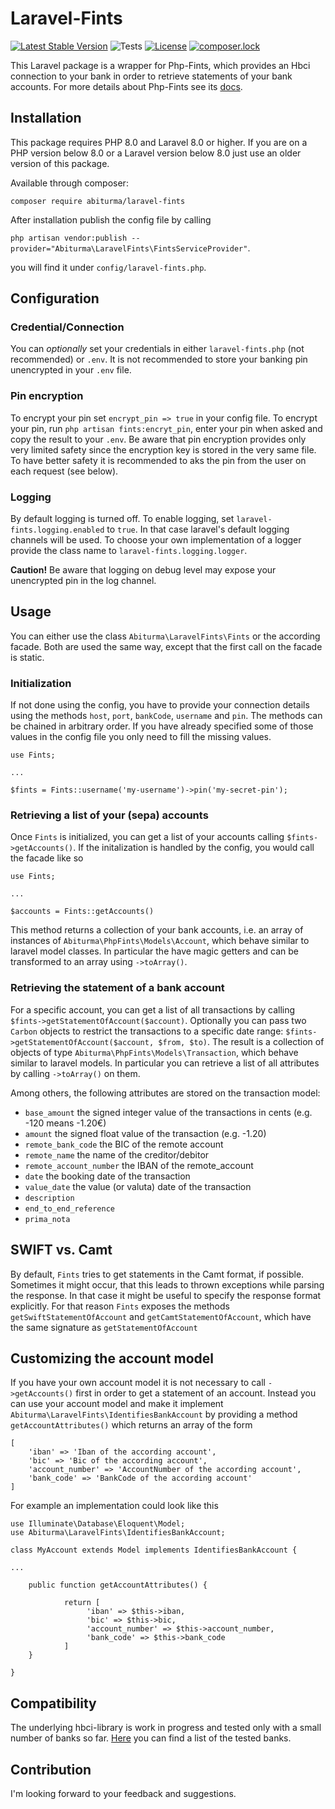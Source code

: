 # Laravel-Fints

[![Latest Stable Version](https://poser.pugx.org/abiturma/laravel-fints/v/stable)](https://packagist.org/packages/abiturma/laravel-fints)
![Tests](https://github.com/abiturma/laravel-fints/actions/workflows/testing.yml/badge.svg?branch=master)
[![License](https://poser.pugx.org/abiturma/laravel-fints/license)](https://packagist.org/packages/abiturma/laravel-fints)
[![composer.lock](https://poser.pugx.org/abiturma/laravel-fints/composerlock)](https://packagist.org/packages/abiturma/laravel-fints)

This Laravel package is a wrapper for Php-Fints, which provides an Hbci connection to your bank in order to retrieve statements of your bank accounts. For more details about Php-Fints see its [docs](https://github.com/abiturma/php-fints).


## Installation

This package requires PHP 8.0 and Laravel 8.0 or higher. If you are on a PHP version below 8.0 or a Laravel version below 8.0 just use an older version of this package.

Available through composer:

`composer require abiturma/laravel-fints`

After installation publish the config file by calling

`php artisan vendor:publish --provider="Abiturma\LaravelFints\FintsServiceProvider"`.

you will find it under `config/laravel-fints.php`.

## Configuration

### Credential/Connection
You can *optionally* set your credentials in either `laravel-fints.php` (not recommended) or `.env`. It is not recommended to store your banking pin unencrypted in your `.env` file. 

### Pin encryption
To encrypt your pin set `encrypt_pin => true` in your config file. To encrypt your pin, run 
`php artisan fints:encryt_pin`, enter your pin when asked and copy the result to your `.env`.
Be aware that pin encryption provides only very limited safety since the encryption key is stored in the very same file. To have better safety it is recommended to aks the pin from the user on each request (see below). 

### Logging
By default logging is turned off. To enable logging, set `laravel-fints.logging.enabled` to `true`. In that case laravel's default logging channels will be used. To choose your own implementation of a logger provide the class name to `laravel-fints.logging.logger`. 

**Caution!**
Be aware that logging on debug level may expose your unencrypted pin in the log channel. 


## Usage
You can either use the class `Abiturma\LaravelFints\Fints` or the according facade. Both are used the same way, except that the first call on the facade is static.  

### Initialization
If not done using the config, you have to provide your connection details using the methods `host`, `port`, `bankCode`, `username` and `pin`. The methods can be chained in arbitrary order. If you have already specified some of those values in the config file you only need to fill the missing values.
 
```
use Fints; 

...

$fints = Fints::username('my-username')->pin('my-secret-pin'); 
```


### Retrieving a list of your (sepa) accounts

Once `Fints` is initialized, you can get a list of your accounts calling `$fints->getAccounts()`.
If the initalization is handled by the config, you would call the facade like so 
````
use Fints; 

...

$accounts = Fints::getAccounts()
````

 This method returns a collection of your bank accounts, i.e. an array of instances of `Abiturma\PhpFints\Models\Account`, which behave similar to laravel model classes. 
In particular the have magic getters and can be transformed to an array using `->toArray()`.  

### Retrieving the statement of a bank account

For a specific account, you can get a list of all transactions by calling `$fints->getStatementOfAccount($account)`. 
Optionally you can pass two `Carbon` objects to restrict the transactions to a specific date range:
`$fints->getStatementOfAccount($account, $from, $to)`. The result is a collection of objects of type `Abiturma\PhpFints\Models\Transaction`, which behave similar to laravel models. In particular you can retrieve a list of all attributes by calling `->toArray()` on them. 

Among others, the following attributes are stored on the transaction model: 

* `base_amount` the signed integer value of the transactions in cents (e.g. -120 means -1.20€)
* `amount` the signed float value of the transaction (e.g. -1.20)
* `remote_bank_code` the BIC of the remote account
* `remote_name` the name of the creditor/debitor
* `remote_account_number` the IBAN of the remote_account
* `date` the booking date of the transaction
* `value_date` the value (or valuta) date of the transaction
* `description`
* `end_to_end_reference`
* `prima_nota`

## SWIFT vs. Camt

By default, `Fints` tries to get statements in the Camt format, if possible. Sometimes it might occur, that this leads to thrown exceptions while parsing the response. In that case it might be useful to specify the response format explicitly. For that reason `Fints` exposes the methods `getSwiftStatementOfAccount` and `getCamtStatementOfAccount`, which have the same signature as `getStatementOfAccount`  


## Customizing the account model 
If you have your own account model it is not necessary to call  `->getAccounts()` first in order to get a statement of an account. Instead you can use your account model and make it implement `Abiturma\LaravelFints\IdentifiesBankAccount` by providing a method `getAccountAttributes()` which returns an array of the form 
```` 
[
    'iban' => 'Iban of the according account',
    'bic' => 'Bic of the according account',
    'account_number' => 'AccountNumber of the according account',
    'bank_code' => 'BankCode of the according account'
]
````
For example an implementation could look like this 
````
use Illuminate\Database\Eloquent\Model;
use Abiturma\LaravelFints\IdentifiesBankAccount;  

class MyAccount extends Model implements IdentifiesBankAccount { 

...

    public function getAccountAttributes() {
            
            return [
                 'iban' => $this->iban,
                 'bic' => $this->bic,
                 'account_number' => $this->account_number,
                 'bank_code' => $this->bank_code
            ]
    }

}
````

## Compatibility

The underlying hbci-library is work in progress and tested only with a small number of banks so far. [Here](https://github.com/abiturma/php-fints/blob/master/COMPATIBILITY.md) you can find a list of the tested banks. 

## Contribution

I'm looking forward to your feedback and suggestions. 




